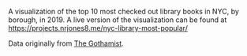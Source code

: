 A visualization of the top 10 most checked out library books in NYC, by borough, in 2019. A live version of the visualization can be found at https://projects.nrjones8.me/nyc-library-most-popular/

Data originally from [The Gothamist](https://gothamist.com/arts-entertainment/here-are-most-popular-nyc-library-books-2019-borough).